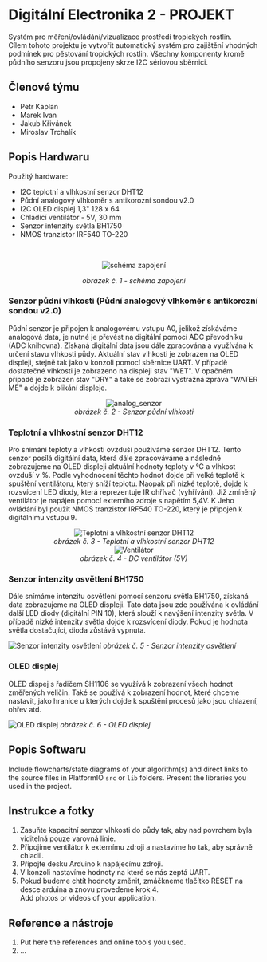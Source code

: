 # Digitální Electronika 2 - PROJEKT
Systém pro měření/ovládání/vizualizace prostředí tropických rostlin.<br>
Cílem tohoto projektu je vytvořit automatický systém pro zajištění vhodných podmínek pro pěstování tropických rostlin. Všechny komponenty kromě půdního senzoru jsou propojeny skrze I2C sériovou sběrnici.
## Členové týmu

* Petr Kaplan
* Marek Ivan
* Jakub Křivánek
* Miroslav Trchalík

## Popis Hardwaru
Použitý hardware:
* I2C teplotní a vlhkostní senzor DHT12
* Půdní analogový vlhkoměr s antikorozní sondou v2.0
* I2C OLED displej 1,3" 128 x 64
* Chladící ventilátor - 5V, 30 mm
* Senzor intenzity světla BH1750
* NMOS tranzistor IRF540 TO-220

<br>

<div align="center">
 
 ![schéma zapojení](https://github.com/marek8l/DE2_projekt/blob/main/schema_zapojeni.jpg)
</div>
<div align="center"><i>obrázek č. 1 - schéma zapojení</i></div>

### Senzor půdní vlhkosti (Půdní analogový vlhkoměr s antikorozní sondou v2.0)

Půdní senzor je připojen k analogovému vstupu A0, jelikož získáváme analogová data, je nutné je převést na digitální pomocí ADC převodníku (ADC knihovna). Získaná digitální data jsou dále zpracována a využívána k určení stavu vlhkosti půdy. Aktuální stav vlhkosti je zobrazen na OLED displeji, stejně tak jako v konzoli pomocí sběrnice UART. V případě dostatečné vlhkosti je zobrazeno na displeji stav "WET". V opačném případě je zobrazen stav "DRY" a také se zobrazí výstražná zpráva  "WATER ME" a dojde k blikání displeje.<br>

<div align="center">
 
![analog_senzor](https://github.com/marek8l/DE2_projekt/blob/main/analog_senzor.jpg)
<br>
<i>obrázek č. 2 - Senzor půdní vlhkosti</i>
</div>

### Teplotní a vlhkostní senzor DHT12

Pro snímání teploty a vlhkosti ovzduší používáme senzor DHT12. Tento senzor posílá digitální data, která dále zpracováváme a následně zobrazujeme na OLED displeji aktuální hodnoty teploty v °C a vlhkost ovzduší v %. Podle vyhodnocení těchto hodnot dojde při velké teplotě k spuštění ventilátoru, který sníží teplotu. Naopak při nízké teplotě, dojde k rozsvícení LED diody, která reprezentuje IR ohřívač (vyhřívání). Již zmíněný ventilátor je napájen pomocí externího zdroje s napětím 5,4V. K Jeho ovládání byl použit NMOS tranzistor IRF540 TO-220, který je připojen k digitálnímu vstupu 9.<br>

<div align="center">
 
![Teplotní a vlhkostní senzor DHT12](https://github.com/marek8l/DE2_projekt/blob/main/dht12.jpg)
<br>
<i>obrázek č. 3 - Teplotní a vlhkostní senzor DHT12</i>
<br>
![Ventilátor](https://github.com/marek8l/DE2_projekt/blob/main/ventil%C3%A1tor.jpg)
<br>
<i>obrázek č. 4 - DC ventilátor (5V)</i>
<br>

</div>

### Senzor intenzity osvětlení BH1750

Dále snímáme intenzitu osvětlení pomocí senzoru světla BH1750, získaná data zobrazujeme na OLED displeji. Tato data jsou zde používána k ovládání další LED diody (digitální PIN 10), která slouží k navýšení intenzity světla. V případě nizké intenzity světla dojde k rozsvícení diody. Pokud je hodnota světla dostačující, dioda zůstává vypnuta.<br>

![Senzor intenzity osvětlení](https://github.com/marek8l/DE2_projekt/blob/main/bh1750.jpg)
<i>obrázek č. 5 - Senzor intenzity osvětlení</i> 

### OLED displej 
OLED dispej s řadičem SH1106 se využívá k zobrazení všech hodnot změřených veličin. Také se používá k zobrazení hodnot, které chceme nastavit, jako hranice u kterých dojde k spuštění procesů jako jsou chlazení, ohřev atd.<br>

![OLED displej](https://github.com/marek8l/DE2_projekt/blob/main/oled.jpg)
<i>obrázek č. 6 - OLED displej </i> 

## Popis Softwaru

Include flowcharts/state diagrams of your algorithm(s) and direct links to the source files in PlatformIO `src` or `lib` folders. Present the libraries you used in the project.

## Instrukce a fotky

1. Zasuňte kapacitní senzor vlhkosti do půdy tak, aby nad povrchem byla viditelná pouze varovná linie.<br>
2. Připojíme ventilátor k externímu zdroji a nastavíme ho tak, aby správně chladil.<br>
3. Připojte desku Arduino k napájecímu zdroji.<br>
4. V konzoli nastavíme hodnoty na které se nás zeptá UART.<br>
5. Pokud budeme chtít hodnoty změnit, zmáčkneme tlačítko RESET na desce arduina a znovu provedeme krok 4.<br>
 Add photos or videos of your application.<br>

##  Reference a nástroje

1. Put here the references and online tools you used.
2. ...
